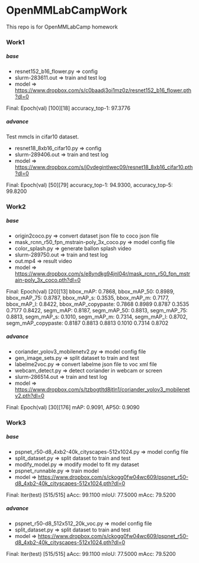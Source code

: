 # OpenMMLabCampWork
This repo is for OpenMMLabCamp homework

### Work1

##### base
- resnet152_b16_flower.py => config
- slurm-283611.out => train and test log
- model => https://www.dropbox.com/s/c0baadj3oi1mz0z/resnet152_b16_flower.pth?dl=0

Final: Epoch(val) [100][18]	accuracy_top-1: 97.3776

##### advance

Test mmcls in cifar10 dataset.

- resnet18_8xb16_cifar10.py => config
- slurm-289406.out => train and test log
- model => https://www.dropbox.com/s/j0vdegintlwec09/resnet18_8xb16_cifar10.pth?dl=0

Final: Epoch(val) [50][79]	accuracy_top-1: 94.9300, accuracy_top-5: 99.8200


### Work2

##### base

- origin2coco.py => convert dataset json file to coco json file
- mask_rcnn_r50_fpn_mstrain-poly_3x_coco.py => model config file
- color_splash.py => generate ballon splash video
- slurm-289750.out => train and test log
- out.mp4 => result video
- model => https://www.dropbox.com/s/e8yndkg94jnl04r/mask_rcnn_r50_fpn_mstrain-poly_3x_coco.pth?dl=0

Final: Epoch(val) [20][13]	bbox_mAP: 0.7868, bbox_mAP_50: 0.8989, bbox_mAP_75: 0.8787, bbox_mAP_s: 0.3535, bbox_mAP_m: 0.7177, bbox_mAP_l: 0.8422, bbox_mAP_copypaste: 0.7868 0.8989 0.8787 0.3535 0.7177 0.8422, segm_mAP: 0.8187, segm_mAP_50: 0.8813, segm_mAP_75: 0.8813, segm_mAP_s: 0.1010, segm_mAP_m: 0.7314, segm_mAP_l: 0.8702, segm_mAP_copypaste: 0.8187 0.8813 0.8813 0.1010 0.7314 0.8702

##### advance

- coriander_yolov3_mobilenetv2.py => model config file
- gen_image_sets.py => split dataset to train and test
- labelme2voc.py => convert labelme json file to voc xml file
- webcam_detect.py => detect coriander in webcam or screen
- slurm-286514.out => train and test log
- model => https://www.dropbox.com/s/tzbogtltd8jtln1/coriander_yolov3_mobilenetv2.pth?dl=0

Final: Epoch(val) [30][176]	mAP: 0.9091, AP50: 0.9090

### Work3

##### base

- pspnet_r50-d8_4xb2-40k_cityscapes-512x1024.py => model config file
- split_dataset.py => split dataset to train and test
- modify_model.py => modify model to fit my dataset
- pspnet_runnable.py => train model
- model => https://www.dropbox.com/s/ckogg0fw04wc609/pspnet_r50-d8_4xb2-40k_cityscapes-512x1024.pth?dl=0

Final: Iter(test) [515/515]  aAcc: 99.1100  mIoU: 77.5000  mAcc: 79.5200

##### advance

- pspnet_r50-d8_512x512_20k_voc.py => model config file
- split_dataset.py => split dataset to train and test
- model => https://www.dropbox.com/s/ckogg0fw04wc609/pspnet_r50-d8_4xb2-40k_cityscapes-512x1024.pth?dl=0

Final: Iter(test) [515/515]  aAcc: 99.1100  mIoU: 77.5000  mAcc: 79.5200